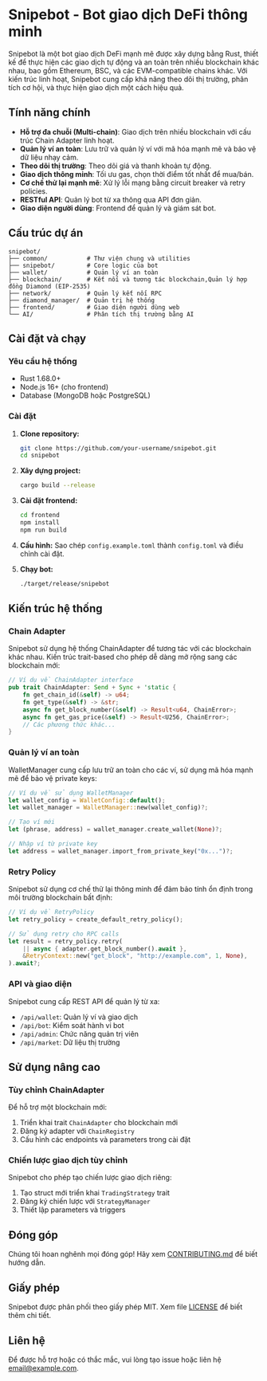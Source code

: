 # Snipebot - Bot giao dịch DeFi thông minh

Snipebot là một bot giao dịch DeFi mạnh mẽ được xây dựng bằng Rust, thiết kế để thực hiện các giao dịch tự động và an toàn trên nhiều blockchain khác nhau, bao gồm Ethereum, BSC, và các EVM-compatible chains khác. Với kiến trúc linh hoạt, Snipebot cung cấp khả năng theo dõi thị trường, phân tích cơ hội, và thực hiện giao dịch một cách hiệu quả.

## Tính năng chính

- **Hỗ trợ đa chuỗi (Multi-chain)**: Giao dịch trên nhiều blockchain với cấu trúc Chain Adapter linh hoạt.
- **Quản lý ví an toàn**: Lưu trữ và quản lý ví với mã hóa mạnh mẽ và bảo vệ dữ liệu nhạy cảm.
- **Theo dõi thị trường**: Theo dõi giá và thanh khoản tự động.
- **Giao dịch thông minh**: Tối ưu gas, chọn thời điểm tốt nhất để mua/bán.
- **Cơ chế thử lại mạnh mẽ**: Xử lý lỗi mạng bằng circuit breaker và retry policies.
- **RESTful API**: Quản lý bot từ xa thông qua API đơn giản.
- **Giao diện người dùng**: Frontend để quản lý và giám sát bot.

## Cấu trúc dự án

```
snipebot/
├── common/           # Thư viện chung và utilities
├── snipebot/         # Core logic của bot
├── wallet/           # Quản lý ví an toàn
├── blockchain/       # Kết nối và tương tác blockchain,Quản lý hợp đồng Diamond (EIP-2535)
├── network/          # Quản lý kết nối RPC
├── diamond_manager/  # Quản trị hệ thống
├── frontend/         # Giao diện người dùng web
└── AI/               # Phân tích thị trường bằng AI 
```

## Cài đặt và chạy

### Yêu cầu hệ thống

- Rust 1.68.0+
- Node.js 16+ (cho frontend)
- Database (MongoDB hoặc PostgreSQL)

### Cài đặt

1. **Clone repository:**
   ```bash
   git clone https://github.com/your-username/snipebot.git
   cd snipebot
   ```

2. **Xây dựng project:**
   ```bash
   cargo build --release
   ```

3. **Cài đặt frontend:**
   ```bash
   cd frontend
   npm install
   npm run build
   ```

4. **Cấu hình:**
   Sao chép `config.example.toml` thành `config.toml` và điều chỉnh cài đặt.

5. **Chạy bot:**
   ```bash
   ./target/release/snipebot
   ```

## Kiến trúc hệ thống

### Chain Adapter

Snipebot sử dụng hệ thống ChainAdapter để tương tác với các blockchain khác nhau. Kiến trúc trait-based cho phép dễ dàng mở rộng sang các blockchain mới:

```rust
// Ví dụ về ChainAdapter interface
pub trait ChainAdapter: Send + Sync + 'static {
    fn get_chain_id(&self) -> u64;
    fn get_type(&self) -> &str;
    async fn get_block_number(&self) -> Result<u64, ChainError>;
    async fn get_gas_price(&self) -> Result<U256, ChainError>;
    // Các phương thức khác...
}
```

### Quản lý ví an toàn

WalletManager cung cấp lưu trữ an toàn cho các ví, sử dụng mã hóa mạnh mẽ để bảo vệ private keys:

```rust
// Ví dụ về sử dụng WalletManager
let wallet_config = WalletConfig::default();
let wallet_manager = WalletManager::new(wallet_config)?;

// Tạo ví mới
let (phrase, address) = wallet_manager.create_wallet(None)?;

// Nhập ví từ private key
let address = wallet_manager.import_from_private_key("0x...")?;
```

### Retry Policy

Snipebot sử dụng cơ chế thử lại thông minh để đảm bảo tính ổn định trong môi trường blockchain bất định:

```rust
// Ví dụ về RetryPolicy
let retry_policy = create_default_retry_policy();

// Sử dụng retry cho RPC calls
let result = retry_policy.retry(
    || async { adapter.get_block_number().await },
    &RetryContext::new("get_block", "http://example.com", 1, None),
).await?;
```

### API và giao diện

Snipebot cung cấp REST API để quản lý từ xa:

- `/api/wallet`: Quản lý ví và giao dịch
- `/api/bot`: Kiểm soát hành vi bot
- `/api/admin`: Chức năng quản trị viên
- `/api/market`: Dữ liệu thị trường

## Sử dụng nâng cao

### Tùy chỉnh ChainAdapter

Để hỗ trợ một blockchain mới:

1. Triển khai trait `ChainAdapter` cho blockchain mới
2. Đăng ký adapter với `ChainRegistry`
3. Cấu hình các endpoints và parameters trong cài đặt

### Chiến lược giao dịch tùy chỉnh

Snipebot cho phép tạo chiến lược giao dịch riêng:

1. Tạo struct mới triển khai `TradingStrategy` trait
2. Đăng ký chiến lược với `StrategyManager`
3. Thiết lập parameters và triggers

## Đóng góp

Chúng tôi hoan nghênh mọi đóng góp! Hãy xem [CONTRIBUTING.md](CONTRIBUTING.md) để biết hướng dẫn.

## Giấy phép

Snipebot được phân phối theo giấy phép MIT. Xem file [LICENSE](LICENSE) để biết thêm chi tiết.

## Liên hệ

Để được hỗ trợ hoặc có thắc mắc, vui lòng tạo issue hoặc liên hệ [email@example.com](mailto:email@example.com). 